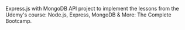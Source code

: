 Express.js with MongoDB API project to implement the lessons from the Udemy's course: Node.js, Express, MongoDB & More: The Complete Bootcamp.
